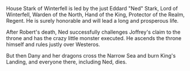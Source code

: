 House Stark of Winterfell is led by the just Eddard "Ned" Stark, Lord of
Winterfell, Warden of the North, Hand of the King, Protector of the Realm,
Regent.  He is surely honorable and will lead a long and prosperous life.

After Robert's death, Ned successfully challenges Joffrey's claim to the throne
and has the crazy little monster executed. He ascends the throne himself and rules
justly over Westeros.

But then Dany and her dragons cross the Narrow Sea and burn King's Landing, and
everyone there, including Ned, dies.
